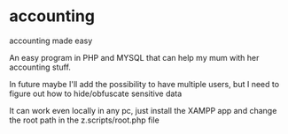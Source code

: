 # accounting
accounting made easy

An easy program in PHP and MYSQL that can help my mum with her accounting stuff.

In future maybe I'll add the possibility to have multiple users, but I need to figure out how to hide/obfuscate sensitive data

It can work even locally in any pc, just install the XAMPP app and change the root path in the z.scripts/root.php file
